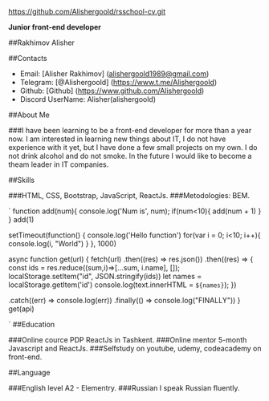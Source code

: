 https://github.com/Alishergoold/rsschool-cv.git

**Junior front-end developer**

##Rakhimov Alisher

##Contacts

- Email: [Alisher Rakhimov] (alishergoold1989@gmail.com)
- Telegram: [@Alishergoold] (https://www.t.me/Alishergoold)
- Github: [Github] (https://www.github.com/Alishergoold)
- Discord UserName: Alisher(alishergoold)

##About Me

###I have been learning to be a front-end developer for more than a year now. I am interested in learning new things about IT, I do not have experience with it yet, but I have done a few small projects on my own. I do not drink alcohol and do not smoke. In the future I would like to become a theam leader in IT companies.

##Skills

###HTML, CSS, Bootstrap, JavaScript, ReactJs.
###Metodologies: BEM.

`
function add(num){
console.log('Num is', num);
if(num<10){
add(num + 1)
}
}
add(1)

setTimeout(function() {
console.log('Hello function')
for(var i = 0; i<10; i++){
console.log(i, "World")
}
}, 1000)

async function get(url) {
fetch(url)
.then((res) => res.json())
.then((res) => {
const ids = res.reduce((sum,i)=>[...sum, i.name], []);
localStorage.setItem("id", JSON.stringify(ids))
let names = localStorage.getItem('id')
console.log(text.innerHTML = `${names}`);
})

.catch((err) => console.log(err))
.finally(() => console.log("FINALLY"))
}
get(api)

`
##Education

###Online cource PDP ReactJs in Tashkent.
###Online mentor 5-month Javascript and ReactJs.
###Selfstudy on youtube, udemy, codeacademy on front-end.

##Language

###English level A2 - Elementry.
###Russian I speak Russian fluently.
